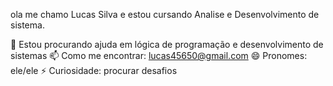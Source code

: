 ola me chamo Lucas Silva e estou cursando Analise e Desenvolvimento de sistema.

🤔 Estou procurando ajuda em lógica de programação e desenvolvimento de sistemas 
📫 Como me encontrar: lucas45650@gmail.com
😄 Pronomes: ele/ele 
⚡ Curiosidade: procurar desafios
